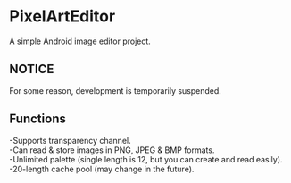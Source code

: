 # PixelArtEditor
A simple Android image editor project.

## NOTICE
For some reason, development is temporarily suspended.

## Functions
-Supports transparency channel.  
-Can read & store images in PNG, JPEG & BMP formats.  
-Unlimited palette (single length is 12, but you can create and read easily).  
-20-length cache pool (may change in the future).